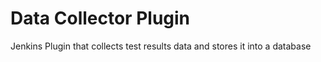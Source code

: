 # Data Collector Plugin
 Jenkins Plugin that collects test results data and stores it into a database
